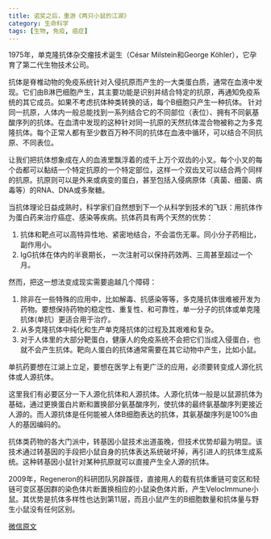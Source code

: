 ```yaml
---
title: 诺奖之后，重游《两只小鼠的江湖》
category: 生命科学
tags: [生物, 免疫, 癌症]
---
```


1975年，单克隆抗体杂交瘤技术诞生（César Milstein和George Köhler），它孕育了第二代生物技术公司。

抗体是脊椎动物的免疫系统针对入侵抗原而产生的一大类蛋白质，通常在血液中发现。它们由B淋巴细胞产生，其主要功能是识别并结合特定的抗原，再通知免疫系统的其它成员。如果不考虑抗体种类转换的话，每个B细胞只产生一种抗体。 针对同一抗原，人体内一般总能找到一系列结合它的不同部位（表位）、拥有不同氨基酸序列的抗体。在血清中发现的这种针对同一抗原的天然抗体混合物被称之为多克隆抗体。每个正常人都有至少数百万种不同的抗体在血液中循环，可以结合不同抗原、不同表位。<!--more-->

让我们把抗体想象成在人的血液里飘浮着的成千上万个双齿的小叉。每个小叉的每个齿都可以黏结一个特定抗原的一个特定部位，这样一个双齿叉可以结合两个同样的抗原。抗原则可以是外来或病变的蛋白，甚至包括入侵病原体（真菌、细菌、病毒等）的RNA、DNA或多聚糖。

当抗体理论日益成熟时，科学家们自然想到下一个从科学到技术的飞跃：用抗体作为蛋白药来治疗癌症、感染等疾病。抗体药具有两个天然的优势：
1. 抗体和靶点可以高特异性地、紧密地结合，不会滥伤无辜。同小分子药相比，副作用小。
2. IgG抗体在体内的半衰期长， 一次注射可以保持药效两、三周甚至超过一个月。

然而，把这一想法变成现实需要逾越几个障碍：
1. 除非在一些特殊的应用中，比如解毒、抗感染等等，多克隆抗体很难被开发为药物。要想保持药物的稳定性、重复性、和可靠性，单一分子的抗体或单克隆抗体(单抗）更适合用于治疗。
2. 从多克隆抗体中纯化和生产单克隆抗体的过程及其艰难和复杂。
3. 对于人体里的大部分靶蛋白，健康人的免疫系统不会把它们当成入侵蛋白，也就不会产生抗体。靶向人蛋白的抗体通常需要在其它动物中产生，比如小鼠。

单抗药要想在江湖上立足，要想在医学上有更广泛的应用，必须要转变成人源化抗体或人源抗体。

这里我们有必要区分一下人源化抗体和人源抗体。人源化抗体一般是以鼠源抗体为基础，通过更换蛋白片断和置换部分氨基酸序列，使抗体的最终氨基酸序列更接近人源的。而人源抗体是任何能被人体B细胞表达的抗体，其氨基酸序列是100%由人的基因编码的。

抗体类药物的各大门派中，转基因小鼠技术出道虽晚，但技术优势却最为明显。该技术通过转基因的手段把小鼠自身的抗体表达系统破坏掉，再引进人的抗体生成系统。这种转基因小鼠针对某种抗原就可以直接产生全人源的抗体。

2009年，Regeneron的科研团队另辟蹊径，直接用人的载有抗体重链可变区和轻链可变区基因群的染色体片断置换相应的小鼠染色体片断，产生VelocImmune小鼠。其优势是抗体多样性也达到第11层，而且小鼠产生的B细胞数量和抗体量与野生小鼠没有任何区别。

[微信原文](https://mp.weixin.qq.com/s/uJbD1Eu6F1r9suLD8yKCnQ)